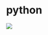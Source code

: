# python
[![](https://mermaid.ink/img/pako:eNqVUkFOxDAM_EpkLgtsPxBxicSVU6-9WIl3G9EmpXGQUNkH8Q4-RpN2RQoIqc4hlj0zdkaZQHtDIEF3GMKjxfOIfePEHDUjk3h4ryqhmFE_LwUp2s-P0c6ZoV_AWqP7F_aEurWOxF0Cr0Dt-8GHjZi_tlf8HwrLvIG0xU6dyfGPkekkUn7YKjstpRQ3ImQ1tajJVVwV41LcC-OVZuvd4Va8emuW1mWrXvoz7SV_e7afWhpSsCuBmiN2V4fzXYoH4lw7WCdkzsopOxYo_d-4-xLRGZW3sIHGrQgcoaexR2vmn5dpDXBLPTUg59TQCWPHDTQuQTGyr9-cBsljpCPEwcwLr38V5Am7QJcvj-DhyQ?type=png)](https://mermaid.live/edit#pako:eNqVUkFOxDAM_EpkLgtsPxBxicSVU6-9WIl3G9EmpXGQUNkH8Q4-RpN2RQoIqc4hlj0zdkaZQHtDIEF3GMKjxfOIfePEHDUjk3h4ryqhmFE_LwUp2s-P0c6ZoV_AWqP7F_aEurWOxF0Cr0Dt-8GHjZi_tlf8HwrLvIG0xU6dyfGPkekkUn7YKjstpRQ3ImQ1tajJVVwV41LcC-OVZuvd4Va8emuW1mWrXvoz7SV_e7afWhpSsCuBmiN2V4fzXYoH4lw7WCdkzsopOxYo_d-4-xLRGZW3sIHGrQgcoaexR2vmn5dpDXBLPTUg59TQCWPHDTQuQTGyr9-cBsljpCPEwcwLr38V5Am7QJcvj-DhyQ)
